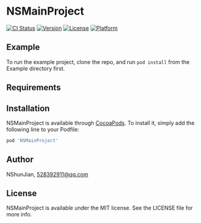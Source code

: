 # NSMainProject

[![CI Status](https://img.shields.io/travis/NShunJian/NSMainProject.svg?style=flat)](https://travis-ci.org/NShunJian/NSMainProject)
[![Version](https://img.shields.io/cocoapods/v/NSMainProject.svg?style=flat)](https://cocoapods.org/pods/NSMainProject)
[![License](https://img.shields.io/cocoapods/l/NSMainProject.svg?style=flat)](https://cocoapods.org/pods/NSMainProject)
[![Platform](https://img.shields.io/cocoapods/p/NSMainProject.svg?style=flat)](https://cocoapods.org/pods/NSMainProject)

## Example

To run the example project, clone the repo, and run `pod install` from the Example directory first.

## Requirements

## Installation

NSMainProject is available through [CocoaPods](https://cocoapods.org). To install
it, simply add the following line to your Podfile:

```ruby
pod 'NSMainProject'
```

## Author

NShunJian, 528392911@qq.com

## License

NSMainProject is available under the MIT license. See the LICENSE file for more info.
